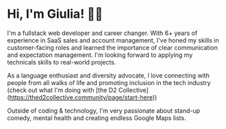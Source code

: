 # Hi, I'm Giulia! 👋🏻

I'm a fullstack web developer and career changer. With 6+ years of experience in SaaS sales and account management, I've honed my skills in customer-facing roles and learned the importance of clear communication and expectation management. I'm looking forward to applying my technicals skills to real-world projects. 

As a language enthusiast and diversity advocate, I love connecting with people from all walks of life and promoting inclusion in the tech industry (check out what I'm doing with [the D2 Collective] (https://thed2collective.community/page/start-here))

Outside of coding & technology, I'm very passionate about stand-up comedy, mental health and creating endless Google Maps lists.

